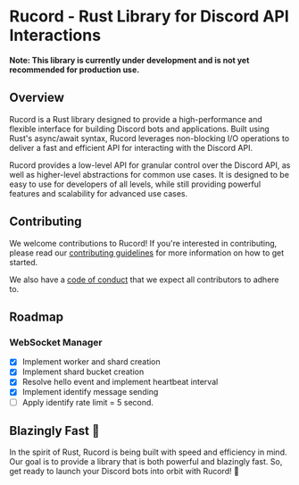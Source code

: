 # Rucord - Rust Library for Discord API Interactions

**Note: This library is currently under development and is not yet recommended for production use.**

## Overview

Rucord is a Rust library designed to provide a high-performance and flexible interface for building Discord bots and applications. Built using Rust's async/await syntax, Rucord leverages non-blocking I/O operations to deliver a fast and efficient API for interacting with the Discord API.

Rucord provides a low-level API for granular control over the Discord API, as well as higher-level abstractions for common use cases. It is designed to be easy to use for developers of all levels, while still providing powerful features and scalability for advanced use cases.

## Contributing

We welcome contributions to Rucord! If you're interested in contributing, please read our [contributing guidelines](CONTRIBUTING.md) for more information on how to get started.

We also have a [code of conduct](CODE_OF_CONDUCT.md) that we expect all contributors to adhere to.

## Roadmap

### WebSocket Manager
- [x] Implement worker and shard creation
- [x] Implement shard bucket creation
- [x] Resolve hello event and implement heartbeat interval
- [x] Implement identify message sending
- [ ] Apply identify rate limit = 5 second.

## Blazingly Fast 🚀

In the spirit of Rust, Rucord is being built with speed and efficiency in mind. Our goal is to provide a library that is both powerful and blazingly fast. So, get ready to launch your Discord bots into orbit with Rucord! 🚀
